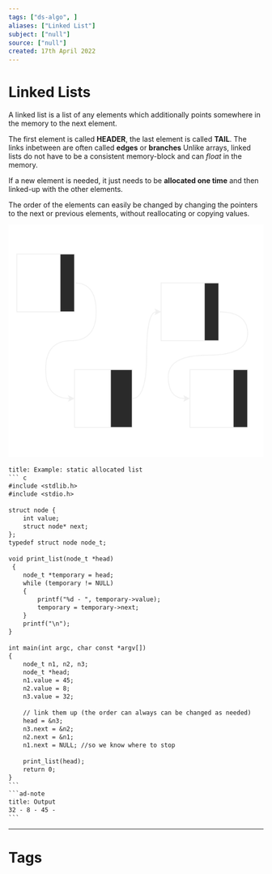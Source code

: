 ```yaml
---
tags: ["ds-algo", ]
aliases: ["Linked List"]
subject: ["null"]
source: ["null"]
created: 17th April 2022
---
```


# Linked Lists
A linked list is a list of any elements which additionally points somewhere in the memory to the next element.

The first element is called **HEADER**, the last element is called **TAIL**.
The links inbetween are often called **edges** or **branches**
Unlike arrays, linked lists do not have to be a consistent memory-block and can *float* in the memory.

If a new element is needed, it just needs to be **allocated one time** and then linked-up with the other elements.

The order of the elements can easily be changed by changing the pointers to the next or previous elements, without reallocating or copying values. 

![525](../assets/singly_linked_list.svg)

````ad-example
title: Example: static allocated list
``` c
#include <stdlib.h>
#include <stdio.h>

struct node {
	int value;
	struct node* next;
};
typedef struct node node_t;

void print_list(node_t *head) 
 {
	node_t *temporary = head;
	while (temporary != NULL)
	{
		printf("%d - ", temporary->value);
		temporary = temporary->next;
	}
	printf("\n");
}

int main(int argc, char const *argv[])
{
	node_t n1, n2, n3;
	node_t *head;
	n1.value = 45;
	n2.value = 8;
	n3.value = 32;

	// link them up (the order can always can be changed as needed)
	head = &n3;
	n3.next = &n2;
	n2.next = &n1;
	n1.next = NULL; //so we know where to stop 

	print_list(head);
	return 0;
}
```
```ad-note
title: Output
32 - 8 - 45 -
```
````

---
# Tags
